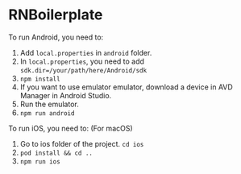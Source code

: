 # RNBoilerplate

To run Android, you need to:
1. Add ```local.properties``` in ```android``` folder.
2. In ```local.properties```, you need to add ```sdk.dir=/your/path/here/Android/sdk```
3. ```npm install```
4. If you want to use emulator emulator, download a device in AVD Manager in Android Studio.
5. Run the emulator.
6. ```npm run android```

To run iOS, you need to: (For macOS)
1. Go to ios folder of the project. ```cd ios```
2. ```pod install && cd ..```
3. ```npm run ios```